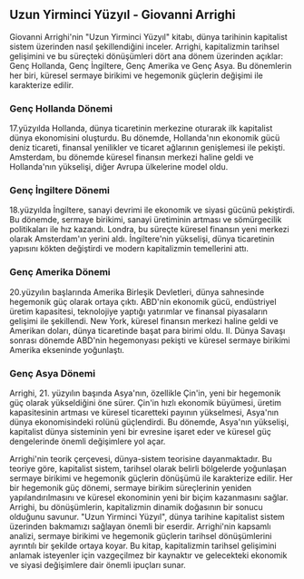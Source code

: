 ## Uzun Yirminci Yüzyıl - Giovanni Arrighi

Giovanni Arrighi'nin "Uzun Yirminci Yüzyıl" kitabı, dünya tarihinin kapitalist sistem üzerinden nasıl şekillendiğini inceler. Arrighi, kapitalizmin tarihsel gelişimini ve bu süreçteki dönüşümleri dört ana dönem üzerinden açıklar: Genç Hollanda, Genç İngiltere, Genç Amerika ve Genç Asya. Bu dönemlerin her biri, küresel sermaye birikimi ve hegemonik güçlerin değişimi ile karakterize edilir.

### Genç Hollanda Dönemi
17.yüzyılda Hollanda, dünya ticaretinin merkezine oturarak ilk kapitalist dünya ekonomisini oluşturdu. Bu dönemde, Hollanda'nın ekonomik gücü deniz ticareti, finansal yenilikler ve ticaret ağlarının genişlemesi ile pekişti. Amsterdam, bu dönemde küresel finansın merkezi haline geldi ve Hollanda'nın yükselişi, diğer Avrupa ülkelerine model oldu.

### Genç İngiltere Dönemi
18.yüzyılda İngiltere, sanayi devrimi ile ekonomik ve siyasi gücünü pekiştirdi. Bu dönemde, sermaye birikimi, sanayi üretiminin artması ve sömürgecilik politikaları ile hız kazandı. Londra, bu süreçte küresel finansın yeni merkezi olarak Amsterdam'ın yerini aldı. İngiltere'nin yükselişi, dünya ticaretinin yapısını kökten değiştirdi ve modern kapitalizmin temellerini attı.

### Genç Amerika Dönemi
20.yüzyılın başlarında Amerika Birleşik Devletleri, dünya sahnesinde hegemonik güç olarak ortaya çıktı. ABD'nin ekonomik gücü, endüstriyel üretim kapasitesi, teknolojiye yaptığı yatırımlar ve finansal piyasaların gelişimi ile şekillendi. New York, küresel finansın merkezi haline geldi ve Amerikan doları, dünya ticaretinde başat para birimi oldu. II. Dünya Savaşı sonrası dönemde ABD'nin hegemonyası pekişti ve küresel sermaye birikimi Amerika ekseninde yoğunlaştı.

### Genç Asya Dönemi
Arrighi, 21. yüzyılın başında Asya'nın, özellikle Çin'in, yeni bir hegemonik güç olarak yükseldiğini öne sürer. Çin'in hızlı ekonomik büyümesi, üretim kapasitesinin artması ve küresel ticaretteki payının yükselmesi, Asya'nın dünya ekonomisindeki rolünü güçlendirdi. Bu dönemde, Asya'nın yükselişi, kapitalist dünya sisteminin yeni bir evresine işaret eder ve küresel güç dengelerinde önemli değişimlere yol açar.

Arrighi'nin teorik çerçevesi, dünya-sistem teorisine dayanmaktadır. Bu teoriye göre, kapitalist sistem, tarihsel olarak belirli bölgelerde yoğunlaşan sermaye birikimi ve hegemonik güçlerin dönüşümü ile karakterize edilir. Her bir hegemonik güç dönemi, sermaye birikim süreçlerinin yeniden yapılandırılmasını ve küresel ekonominin yeni bir biçim kazanmasını sağlar. Arrighi, bu dönüşümlerin, kapitalizmin dinamik doğasının bir sonucu olduğunu savunur. "Uzun Yirminci Yüzyıl", dünya tarihine kapitalist sistem üzerinden bakmamızı sağlayan önemli bir eserdir. Arrighi'nin kapsamlı analizi, sermaye birikimi ve hegemonik güçlerin tarihsel dönüşümlerini ayrıntılı bir şekilde ortaya koyar. Bu kitap, kapitalizmin tarihsel gelişimini anlamak isteyenler için vazgeçilmez bir kaynaktır ve gelecekteki ekonomik ve siyasi değişimlere dair önemli ipuçları sunar.